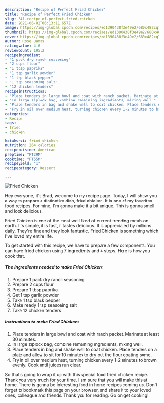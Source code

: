 ```yaml
---
description: "Recipe of Perfect Fried Chicken"
title: "Recipe of Perfect Fried Chicken"
slug: 341-recipe-of-perfect-fried-chicken
date: 2021-06-02T06:13:11.657Z
image: https://img-global.cpcdn.com/recipes/ed1390438f3e49e2/680x482cq70/fried-chicken-recipe-main-photo.jpg
thumbnail: https://img-global.cpcdn.com/recipes/ed1390438f3e49e2/680x482cq70/fried-chicken-recipe-main-photo.jpg
cover: https://img-global.cpcdn.com/recipes/ed1390438f3e49e2/680x482cq70/fried-chicken-recipe-main-photo.jpg
author: Rose Banks
ratingvalue: 4.6
reviewcount: 19512
recipeingredient:
- "1 pack dry ranch seasoning"
- "2 cups flour"
- "1 tbsp paprika"
- "1 tsp garlic powder"
- "1 tsp black pepper"
- "1 tsp seasoning salt"
- "12 chicken tenders"
recipeinstructions:
- "Place tenders in large bowl and coat with ranch packet. Marinate at least 30 minutes."
- "In large ziplock bag, combine remaining ingredients, mixing well."
- "Place tenders in bag and shake well to coat chicken. Place tenders on a plate and allow to sit for 10 minutes to dry out the flour coating some."
- "Fry in oil over medium heat, turning chicken every 1-2 minutes to brown evenly. Cook until juices run clear."
categories:
- Recipe
tags:
- fried
- chicken

katakunci: fried chicken 
nutrition: 264 calories
recipecuisine: American
preptime: "PT29M"
cooktime: "PT55M"
recipeyield: "1"
recipecategory: Dessert

---
```



![Fried Chicken](https://img-global.cpcdn.com/recipes/ed1390438f3e49e2/680x482cq70/fried-chicken-recipe-main-photo.jpg)

Hey everyone, it's Brad, welcome to my recipe page. Today, I will show you a way to prepare a distinctive dish, fried chicken. It is one of my favorites food recipes. For mine, I'm gonna make it a bit unique. This is gonna smell and look delicious.

Fried Chicken is one of the most well liked of current trending meals on earth. It's simple, it is fast, it tastes delicious. It is appreciated by millions daily. They're fine and they look fantastic. Fried Chicken is something which I've loved my entire life.




To get started with this recipe, we have to prepare a few components. You can have fried chicken using 7 ingredients and 4 steps. Here is how you cook that.

<!--inarticleads1-->

##### The ingredients needed to make Fried Chicken:

1. Prepare 1 pack dry ranch seasoning
1. Prepare 2 cups flour
1. Prepare 1 tbsp paprika
1. Get 1 tsp garlic powder
1. Take 1 tsp black pepper
1. Make ready 1 tsp seasoning salt
1. Take 12 chicken tenders




<!--inarticleads2-->

##### Instructions to make Fried Chicken:

1. Place tenders in large bowl and coat with ranch packet. Marinate at least 30 minutes.
1. In large ziplock bag, combine remaining ingredients, mixing well.
1. Place tenders in bag and shake well to coat chicken. Place tenders on a plate and allow to sit for 10 minutes to dry out the flour coating some.
1. Fry in oil over medium heat, turning chicken every 1-2 minutes to brown evenly. Cook until juices run clear.




So that's going to wrap it up with this special food fried chicken recipe. Thank you very much for your time. I am sure that you will make this at home. There is gonna be interesting food in home recipes coming up. Don't forget to bookmark this page on your browser, and share it to your loved ones, colleague and friends. Thank you for reading. Go on get cooking!
